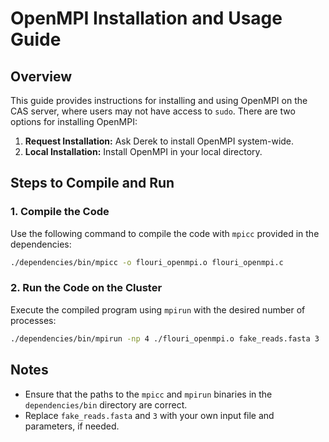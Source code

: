 
# OpenMPI Installation and Usage Guide

## Overview  
This guide provides instructions for installing and using OpenMPI on the CAS server, where users may not have access to `sudo`. There are two options for installing OpenMPI:  

1. **Request Installation:** Ask Derek to install OpenMPI system-wide.  
2. **Local Installation:** Install OpenMPI in your local directory.  

## Steps to Compile and Run  

### 1. Compile the Code  
Use the following command to compile the code with `mpicc` provided in the dependencies:  
```bash
./dependencies/bin/mpicc -o flouri_openmpi.o flouri_openmpi.c
```  

### 2. Run the Code on the Cluster  
Execute the compiled program using `mpirun` with the desired number of processes:  
```bash
./dependencies/bin/mpirun -np 4 ./flouri_openmpi.o fake_reads.fasta 3
```  

## Notes  
- Ensure that the paths to the `mpicc` and `mpirun` binaries in the `dependencies/bin` directory are correct.  
- Replace `fake_reads.fasta` and `3` with your own input file and parameters, if needed.  
